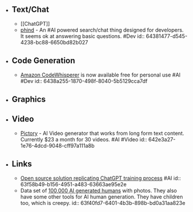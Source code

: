 - ## Text/Chat
	- [[ChatGPT]]
	- [phind](https://www.phind.com/) - An #AI powered search/chat thing designed for developers. It seems ok at answering basic questions. #Dev
	  id:: 64381477-d545-4238-bc88-6650bd82b027
- ## Code Generation
	- [Amazon CodeWhisperer](https://aws.amazon.com/codewhisperer/) is now available free for personal use #AI #Dev
	  id:: 6438a255-1870-498f-8040-5b5129cca7df
- ## Graphics
- ## Video
	- [Pictory](https://pictory.ai/) - AI Video generator that works from long form text content. Currently $23 a month for 30 videos. #AI #Video
	  id:: 642e3a27-1e76-4dcd-9048-cff97a111a8b
- ## Links
	- [Open source solution replicating ChatGPT training process](https://www.hpc-ai.tech/blog/colossal-ai-chatgpt) #AI
	  id:: 63f58b49-b156-4951-a483-63663ae95e2e
	- Data set of [100,000 AI generated humans](https://generated.photos/humans) with photos. They also have some other tools for AI human generation. They have children too, which is creepy.
	  id:: 63f40fd7-6401-4b3b-898b-bd0a31aa823e